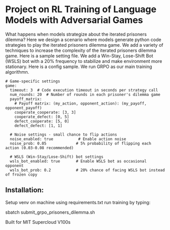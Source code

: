 # Project on RL Training of Language Models with Adversarial Games


What happens when models strategize about the iterated prisoners dilemma?
Here we design a scenario where models generate python code strategies to play the iterated prisoners dilemma game. We add a variety of techniques to increase the complexity of the iterated prisoners dilemma game. Here is a sample setting file. We add a Win-Stay, Lose-Shift Bot (WSLS) bot with a 20% frequency to stabilize and make environment more stationary. Here is a config sample. We run GRPO as our main training algorithmn. 

```
# Game-specific settings
game:
  timeout: 3  # Code execution timeout in seconds per strategy call
  num_rounds: 20  # Number of rounds in each prisoner's dilemma game
  payoff_matrix:
    # Payoff matrix: (my_action, opponent_action): (my_payoff, opponent_payoff)
    cooperate_cooperate: [3, 3]
    cooperate_defect: [0, 5]
    defect_cooperate: [5, 0]
    defect_defect: [1, 1]
  
  # Noise settings - small chance to flip actions
  noise_enabled: true           # Enable action noise
  noise_prob: 0.05             # 5% probability of flipping each action (0.03-0.08 recommended)
  
  # WSLS (Win-Stay/Lose-Shift) bot settings
  wsls_bot_enabled: true       # Enable WSLS bot as occasional opponent
  wsls_bot_prob: 0.2           # 20% chance of facing WSLS bot instead of frozen copy
```

## Installation: 
Setup venv on machine using requirements.txt
run training by typing:

sbatch submit_grpo_prisoners_dilemma.sh

Built for MIT Supercloud V100s

